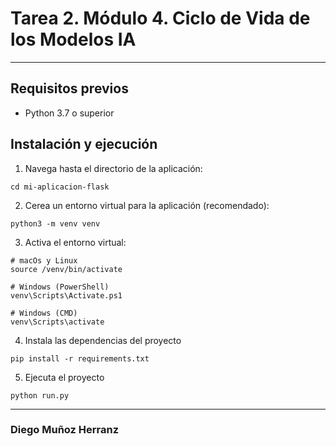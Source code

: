 # Tarea 2. Módulo 4. Ciclo de Vida de los Modelos IA
***
## Requisitos previos

- Python 3.7 o superior

## Instalación y ejecución
1. Navega hasta el directorio de la aplicación:
```shell
cd mi-aplicacion-flask
``` 

2. Cerea un entorno virtual para la aplicación (recomendado):
```shell
python3 -m venv venv
```

3. Activa el entorno virtual:
```shell
# macOs y Linux
source /venv/bin/activate

# Windows (PowerShell)
venv\Scripts\Activate.ps1

# Windows (CMD)
venv\Scripts\activate
```
4. Instala las dependencias del proyecto
```shell
pip install -r requirements.txt
```

5. Ejecuta el proyecto
```shell
python run.py
```

***
### Diego Muñoz Herranz
